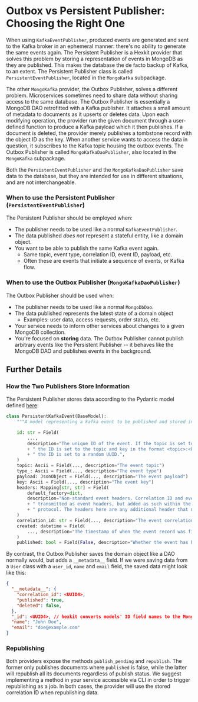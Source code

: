 <!--
 Copyright 2021 - 2025 Universität Tübingen, DKFZ, EMBL, and Universität zu Köln
 for the German Human Genome-Phenome Archive (GHGA)

 Licensed under the Apache License, Version 2.0 (the "License");
 you may not use this file except in compliance with the License.
 You may obtain a copy of the License at

     http://www.apache.org/licenses/LICENSE-2.0

 Unless required by applicable law or agreed to in writing, software
 distributed under the License is distributed on an "AS IS" BASIS,
 WITHOUT WARRANTIES OR CONDITIONS OF ANY KIND, either express or implied.
 See the License for the specific language governing permissions and
 limitations under the License.
-->
# Outbox vs Persistent Publisher: Choosing the Right One

When using `KafkaEventPublisher`, produced events are generated and sent to the Kafka
broker in an ephemeral manner: there's no ability to generate the same events again.
The Persistent Publisher is a Hexkit provider that solves this problem by storing
a representation of events in MongoDB as they are published. This makes the database
the de facto backup of Kafka, to an extent. The Persistent Publisher class is
called `PersistentEventPublisher`, located in the `MongoKafka` subpackage.

The other `MongoKafka` provider, the Outbox Publisher, solves a different problem.
Microservices sometimes need to share data without sharing access to the same database.
The Outbox Publisher is essentially a MongoDB DAO retrofitted with a Kafka publisher.
It attaches a small amount of metadata to documents as it upserts or deletes data.
Upon each modifying operation, the provider run the given document through a
user-defined function to produce a Kafka payload which it then publishes. If a
document is deleted, the provider merely publishes a tombstone record with the object
ID as the key. When another service wants to access the data in question, it
subscribes to the Kafka topic housing the outbox events. The Outbox Publisher is
called `MongoKafkaDaoPublisher`, also located in the `MongoKafka` subpackage.

Both the `PersistentEventPublisher` and the `MongoKafkaDaoPublisher` save data to
the database, but they are intended for use in different situations, and are not
interchangeable.

### When to use the Persistent Publisher (`PersistentEventPublisher`)
The Persistent Publisher should be employed when:
- The publisher needs to be used like a normal `KafkaEventPublisher`.
- The data published *does not* represent a stateful entity, like a domain object.
- You want to be able to publish the same Kafka event again.
  - Same topic, event type, correlation ID, event ID, payload, etc.
  - Often these are events that initiate a sequence of events, or Kafka flow.

### When to use the Outbox Publisher (`MongoKafkaDaoPublisher`)
The Outbox Publisher should be used when:
- The publisher needs to be used like a normal `MongoDbDao`.
- The data published represents the latest state of a domain object
  - Examples: user data, access requests, order status, etc.
- Your service needs to inform other services about changes to a given MongoDB
  collection.
- You're focused on **storing** data. The Outbox Publisher cannot publish arbitrary
  events like the Persistent Publisher -- it behaves like the MongoDB DAO and publishes
  events in the background.


## Further Details

### How the Two Publishers Store Information
The Persistent Publisher stores data according to the Pydantic model defined
[here](../../src/hexkit/providers/mongokafka/provider/persistent_pub.py):

```python
class PersistentKafkaEvent(BaseModel):
    """A model representing a kafka event to be published and stored in the database."""

    id: str = Field(
        ...,
        description="The unique ID of the event. If the topic is set to be compacted,"
        + " the ID is set to the topic and key in the format <topic>:<key>. Otherwise"
        + " the ID is set to a random UUID.",
    )
    topic: Ascii = Field(..., description="The event topic")
    type_: Ascii = Field(..., description="The event type")
    payload: JsonObject = Field(..., description="The event payload")
    key: Ascii = Field(..., description="The event key")
    headers: Mapping[str, str] = Field(
        default_factory=dict,
        description="Non-standard event headers. Correlation ID and event type are"
        + " transmitted as event headers, but added as such within the publisher"
        + " protocol. The headers here are any additional header that need to be sent.",
    )
    correlation_id: str = Field(..., description="The event correlation ID")
    created: datetime = Field(
        ..., description="The timestamp of when the event record was first inserted"
    )
    published: bool = Field(False, description="Whether the event has been published")
```

By contrast, the Outbox Publisher saves the domain object like a DAO normally would,
but adds a `__metadata__` field. If we were saving data from a `User` class with
a `user_id`, `name` and `email` field, the saved data might look like this:

```json
{
  "__metadata__": {
    "correlation_id": <UUID4>,
    "published": true,
    "deleted": false,
  },
  "_id": <UUID4>, // hexkit converts models' ID field names to the MongoDB `_id`
  "name": "John Doe",
  "email": "doe@example.com"
}
```

### Republishing
Both providers expose the methods `publish_pending` and `republish`. The former
only publishes documents where `published` is false, while the latter will republish
all its documents regardless of publish status. We suggest implementing a method
in your service accessible via CLI in order to trigger republishing as a job.
In both cases, the provider will use the stored correlation ID when republishing data.
